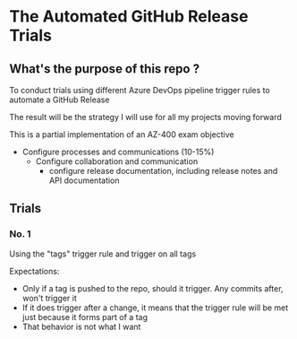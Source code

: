 # The Automated GitHub Release Trials

## What's the purpose of this repo ?

To conduct trials using different Azure DevOps pipeline trigger rules to automate a GitHub Release

The result will be the strategy I will use for all my projects moving forward

This is a partial implementation of an AZ-400 exam objective

* Configure processes and communications (10-15%)
  * Configure collaboration and communication
    * configure release documentation, including release notes and API documentation

## Trials

### No. 1

Using the "tags" trigger rule and trigger on all tags

Expectations:

* Only if a tag is pushed to the repo, should it trigger. Any commits after, won't trigger it
* If it does trigger after a change, it means that the trigger rule will be met just because it forms part of a tag
* That behavior is not what I want
